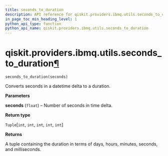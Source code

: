 ```yaml
---
title: seconds_to_duration
description: API reference for qiskit.providers.ibmq.utils.seconds_to_duration
in_page_toc_min_heading_level: 1
python_api_type: function
python_api_name: qiskit.providers.ibmq.utils.seconds_to_duration
---
```


# qiskit.providers.ibmq.utils.seconds\_to\_duration[¶](#qiskit-providers-ibmq-utils-seconds-to-duration "Permalink to this headline")

<span id="qiskit.providers.ibmq.utils.seconds_to_duration" />

`seconds_to_duration(seconds)`

Converts seconds in a datetime delta to a duration.

**Parameters**

**seconds** (`float`) – Number of seconds in time delta.

**Return type**

`Tuple`\[`int`, `int`, `int`, `int`, `int`]

**Returns**

A tuple containing the duration in terms of days, hours, minutes, seconds, and milliseconds.

